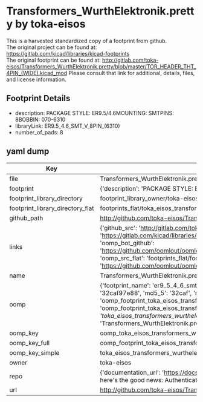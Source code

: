 # Transformers_WurthElektronik.pretty by toka-eisos  
This is a harvested standardized copy of a footprint from github.  
The original project can be found at:  
https://gitlab.com/kicad/libraries/kicad-footprints  
The original footprint can be found at:
http://gitlab.com/toka-eisos/Transformers_WurthElektronik.pretty/blob/master/TOR_HEADER_THT_4PIN_(WIDE).kicad_mod
Please consult that link for additional, details, files, and license information.  
## Footprint Details
* description: PACKAGE STYLE: ER9.5/4.6MOUNTING: SMTPINS: 8BOBBIN: 070-6310  
* libraryLink: ER9.5_4.6_SMT_V_8PIN_(6310)  
* number_of_pads: 8  
## yaml dump  
| Key | Value |  
| --- | --- |  
| file | Transformers_WurthElektronik.pretty/ER9.5_4.6_SMT_V_8PIN_(6310).kicad_mod |  
| footprint | {'description': 'PACKAGE STYLE: ER9.5/4.6MOUNTING: SMTPINS: 8BOBBIN: 070-6310', 'libraryLink': 'ER9.5_4.6_SMT_V_8PIN_(6310)', 'number_of_pads': 8} |  
| footprint_library_directory | footprint_library_owner/toka-eisos_Transformers_WurthElektronik.pretty |  
| footprint_library_directory_flat | footprints_flat/toka_eisos_transformers_wurthelektronik_er9_5_4_6_smt_v_8pin_(6310)/working |  
| github_path | http://github.com/toka-eisos/Transformers_WurthElektronik.pretty/blob/master/ER9.5_4.6_SMT_V_8PIN_(6310).kicad_mod |  
| links | {'github_src': 'http://gitlab.com/toka-eisos/Transformers_WurthElektronik.pretty/blob/master/TOR_HEADER_THT_4PIN_(WIDE).kicad_mod', 'github_src_repo': 'https://gitlab.com/kicad/libraries/kicad-footprints', 'oomp_bot': 'footprints/toka_eisos_transformers_wurthelektronik_er9_5_4_6_smt_v_8pin_(6310)/working', 'oomp_bot_github': 'https://github.com/oomlout/oomlout_oomp_footprint_bot/tree/main/footprints/toka_eisos_transformers_wurthelektronik_er9_5_4_6_smt_v_8pin_(6310)/working', 'oomp_src_flat': 'footprints_flat/footprints_flat/toka_eisos_transformers_wurthelektronik_er9_5_4_6_smt_v_8pin_(6310)/working', 'oomp_src_flat_github': 'https://github.com/oomlout/oomlout_oomp_footprint_src/tree/main/footprints_flat/toka_eisos_transformers_wurthelektronik_er9_5_4_6_smt_v_8pin_(6310)/working'} |  
| name | Transformers_WurthElektronik.pretty |  
| oomp | {'footprint_name': 'er9_5_4_6_smt_v_8pin_(6310)', 'library_name': 'transformers_wurthelektronik', 'md5': '32caf97e88e80ad436ed92f4e5458f30', 'md5_10': '32caf97e88', 'md5_5': '32caf', 'md5_6': '32caf9', 'oomp_key': 'oomp_toka_eisos_transformers_wurthelektronik_er9_5_4_6_smt_v_8pin_(6310)', 'oomp_key_extra': 'oomp_footprint_toka_eisos_transformers_wurthelektronik_er9_5_4_6_smt_v_8pin_(6310)', 'oomp_key_full': 'oomp_footprint_toka_eisos_transformers_wurthelektronik_er9_5_4_6_smt_v_8pin_(6310)_32caf9', 'oomp_key_simple': 'toka_eisos_transformers_wurthelektronik_er9_5_4_6_smt_v_8pin_(6310)', 'original_filename': 'Transformers_WurthElektronik.pretty/ER9.5_4.6_SMT_V_8PIN_(6310).kicad_mod', 'owner_name': 'toka_eisos'} |  
| oomp_key | oomp_toka_eisos_transformers_wurthelektronik_er9_5_4_6_smt_v_8pin_(6310) |  
| oomp_key_full | oomp_footprint_toka_eisos_transformers_wurthelektronik_er9_5_4_6_smt_v_8pin_(6310) |  
| oomp_key_simple | toka_eisos_transformers_wurthelektronik_er9_5_4_6_smt_v_8pin_(6310) |  
| owner | toka-eisos |  
| repo | {'documentation_url': 'https://docs.github.com/rest/overview/resources-in-the-rest-api#rate-limiting', 'message': "API rate limit exceeded for 84.66.173.59. (But here's the good news: Authenticated requests get a higher rate limit. Check out the documentation for more details.)"} |  
| url | http://github.com/toka-eisos/Transformers_WurthElektronik.pretty |  

